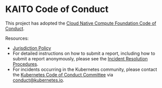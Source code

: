 # KAITO Code of Conduct

This project has adopted the [Cloud Native Compute Foundation Code of Conduct](https://github.com/cncf/foundation/blob/master/code-of-conduct.md).

Resources:

- [Jurisdiction Policy](https://github.com/cncf/foundation/blob/main/code-of-conduct/coc-committee-jurisdiction-policy.md)
- For detailed instructions on how to submit a report, including how to submit a report anonymously, please see the [Incident Resolution Procedures](https://github.com/cncf/foundation/blob/main/code-of-conduct/coc-incident-resolution-procedures.md).
- For incidents occurring in the Kubernetes community, please contact the [Kubernetes Code of Conduct Committee](https://git.k8s.io/community/committee-code-of-conduct) via <conduct@kubernetes.io>.